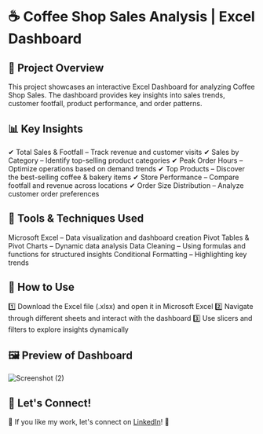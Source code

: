 # ☕ Coffee Shop Sales Analysis | Excel Dashboard
## 📌 Project Overview
This project showcases an interactive Excel Dashboard for analyzing Coffee Shop Sales. The dashboard provides key insights into sales trends, customer footfall, product performance, and order patterns.

## 📊 Key Insights
✔ Total Sales & Footfall – Track revenue and customer visits
✔ Sales by Category – Identify top-selling product categories
✔ Peak Order Hours – Optimize operations based on demand trends
✔ Top Products – Discover the best-selling coffee & bakery items
✔ Store Performance – Compare footfall and revenue across locations
✔ Order Size Distribution – Analyze customer order preferences

## 🔧 Tools & Techniques Used
Microsoft Excel – Data visualization and dashboard creation
Pivot Tables & Pivot Charts – Dynamic data analysis
Data Cleaning – Using formulas and functions for structured insights
Conditional Formatting – Highlighting key trends
## 📂 How to Use
1️⃣ Download the Excel file (.xlsx) and open it in Microsoft Excel
2️⃣ Navigate through different sheets and interact with the dashboard
3️⃣ Use slicers and filters to explore insights dynamically

## 🖼 Preview of Dashboard
![Screenshot (2)](https://github.com/user-attachments/assets/858353c7-dff7-4007-a39c-bea12be60073)



## 🔗 Let's Connect!
🚀 If you like my work, let's connect on  [LinkedIn](https://www.linkedin.com/in/kamal-singh-96a19521a/)! 🚀
